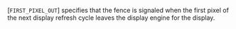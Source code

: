 [`FIRST_PIXEL_OUT`] specifies that the fence
is signaled when the first pixel of the next display refresh cycle
leaves the display engine for the display.